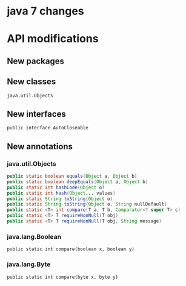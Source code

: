 java 7 changes
==============

# API modifications

## New packages

## New classes
```
java.util.Objects
```

## New interfaces
```
public interface AutoCloseable
```

## New annotations

### java.util.Objects
```java
public static boolean equals(Object a, Object b)
public static boolean deepEquals(Object a, Object b)
public static int hashCode(Object o)
public static int hash(Object... values)
public static String toString(Object o)
public static String toString(Object o, String nullDefault)
public static <T> int compare(T a, T b, Comparator<? super T> c)
public static <T> T requireNonNull(T obj)
public static <T> T requireNonNull(T obj, String message)
```

### java.lang.Boolean
```
public static int compare(boolean x, boolean y)
```

### java.lang.Byte
```
public static int compare(byte x, byte y)
```

